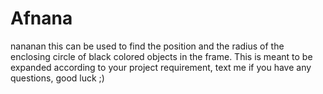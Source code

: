 # Afnana
nananan
this can be used to find the position and the radius of the enclosing circle of black colored objects in the frame. This is meant to be expanded according to your project requirement, text me if you have any questions, good luck ;)
